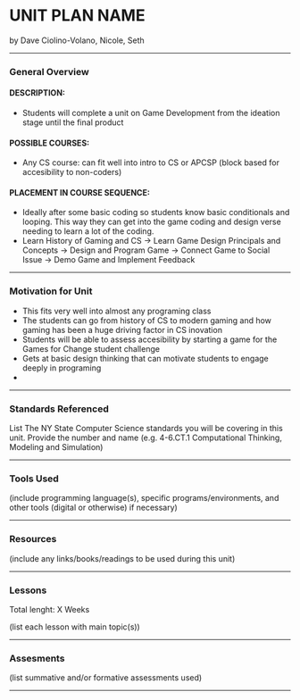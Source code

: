 # UNIT PLAN NAME
by Dave Ciolino-Volano, Nicole, Seth

-----

### General Overview
#### DESCRIPTION:
* Students will complete a unit on Game Development from the ideation stage until the final product
#### POSSIBLE COURSES:
* Any CS course: can fit well into intro to CS or APCSP (block based for accesibility to non-coders)
#### PLACEMENT IN COURSE SEQUENCE:
* Ideally after some basic coding so students know basic conditionals and looping.  This way they can get into the game coding and design verse needing to learn a lot of the coding.
* Learn History of Gaming and CS -> Learn Game Design Principals and Concepts -> Design and Program Game -> Connect Game to Social Issue -> Demo Game and Implement Feedback

---

### Motivation for Unit
* This fits very well into almost any programing class
* The students can go from history of CS to modern gaming and how gaming has been a huge driving factor in CS inovation
* Students will be able to assess accesibility by starting a game for the Games for Change student challenge
* Gets at basic design thinking that can motivate students to engage deeply in programing
* 

---

### Standards Referenced
List The NY State Computer Science standards you will be covering in this unit. Provide the number and name (e.g. 4-6.CT.1 Computational Thinking, Modeling and Simulation)

---

### Tools Used
(include programming language(s), specific programs/environments, and other tools (digital or otherwise) if necessary)

---

### Resources
(include any links/books/readings to be used during this unit)

---

### Lessons
Total lenght: X Weeks

(list each lesson with main topic(s))

---

### Assesments
(list summative and/or formative assessments used)

---
